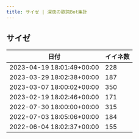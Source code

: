 ```yaml
---
title: サイゼ | 深夜の歌詞Bot集計
---
```

## サイゼ

|日付|イイネ数|
|-|-|
|2023-04-19 18:01:49+00:00|228|
|2023-03-29 18:02:38+00:00|187|
|2023-03-07 18:00:02+00:00|350|
|2023-02-19 18:02:46+00:00|171|
|2022-07-30 18:00:00+00:00|315|
|2022-07-03 18:05:06+00:00|184|
|2022-06-04 18:02:37+00:00|155|
